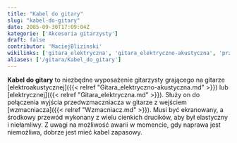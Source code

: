 ```yaml
---
title: "Kabel do gitary"
slug: "kabel-do-gitary"
date: 2005-09-30T17:09:04Z
kategorie: ['Akcesoria gitarzysty']
draft: false
contributor: 'MaciejBlizinski'
wikilinks: ['gitara_elektryczna', 'gitara_elektryczno-akustyczna', 'przedwzmaczniacz', 'wzmacniacz']
aliases: ['/gitara/Kabel_do_gitary']
---
```

**Kabel do gitary** to niezbędne wyposażenie gitarzysty grającego na
gitarze [elektroakustycznej]({{< relref "Gitara_elektryczno-akustyczna.md" >}})
lub [elektrycznej]({{< relref "Gitara_elektryczna.md" >}}). Służy on do
połączenia wyjścia przedwzmaczniacza<!-- link nie odnosił się do niczego: 'Kabel do gitary' (PosixPath('Kabel_do_gitary.md')) links to 'przedwzmaczniacz' (PosixPath('/no/path/exists')) and that does not exist --> w
gitarze z wejściem [wzmacniacza]({{< relref "Wzmacniacz.md" >}}). Musi być
ekranowany, a środkowy przewód wykonany z wielu cienkich drucików, aby
był elastyczny i niełamliwy. Z uwagi na możliwość awarii w momencie, gdy
naprawa jest niemożliwa, dobrze jest mieć kabel zapasowy.


